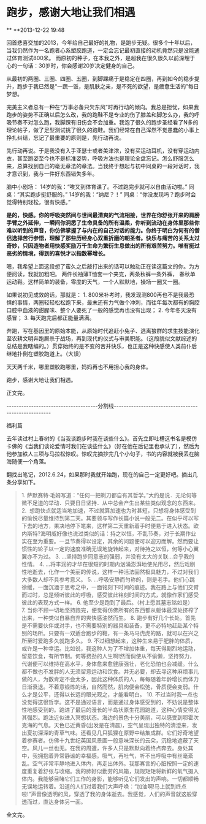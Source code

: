 # 跑步，感谢大地让我们相遇


** **2013-12-22 19:48

回首悲喜交加的2013，今年给自己最好的礼物，是跑步无疑。很多个十年以后，当我仍然作为一名跑者心系塑胶跑道，一定会忘记最初直接的动机竟然只是没能通过体育测试800米。
而原初的种子，在本我之外，是超我在很久很久以前深埋于心的一句话：30岁时，你会感谢20岁决定健身的自己。

从最初的两圈、三圈、四圈、五圈，到脚踝痛于是稳定在四圈，再到如今的稳步提升，跑步于我已然是“一蔬一饭，是肌肤之亲，是不死的欲望，是疲惫生活的”每日梦想。

完美主义者总有一种在“万事必备只欠东风”时再行动的倾向。我总是担忧，如果我跑步的姿势不正确以后怎么改，我的跑鞋不是专业的伤了膝盖和脚怎么办，我的呼吸节奏不对怎么跑，我脚踝有旧伤会不会加重。我泡了很久的跑步圣经看了N多的理论帖子，做了足型测试挑了很久的跑鞋。我们经常在自己浑然不觉愚蠢的小事上挣扎纠结，忘记了最重要的原则是，先行动再说。

先行动再说。于是我没有入手亚瑟士或者美津浓，没有买运动耳机，没有穿运动内衣，甚至跑姿至今也不是标准姿势，呼吸方法也是理论全盘忘记。怎么舒服怎么来，总算找到自己的毫无章法的章法。当我终于想起与初中同桌的一段对话时，我才意识到，我与一件好东西错失多年。

脑中小剧场：
14岁的我：“唉又到体育课了。不过跑完步就可以自由活动啦。”
同桌：“其实跑步挺舒服的。”
14岁的我：“纳尼？！”
同桌：“你没发现吗？跑步时会觉得特别轻松，很有快感。”

**是的，快感。你的呼吸突然间与世间最清爽的气流相接，世界在你舒张开来的肩膀手臂之外延伸，一瞬间你洞悉了生命具备的所有温柔，你听到流动在身体里那些你难以听到的声音，你仿佛掌握了与内在的自己对话的能力。你终于明白为何有的僧侣选择苦行参悟，理解了那些历经身心双重折磨的朝圣者。快乐与痛苦的关系太过奇妙，只因造物者用快感奖励万千生命为繁衍生息做出的所有艰苦努力。唯有挺过恶劣的情境，得到的喜悦才以指数幂增长。**

嗯，我希望上面这段想了蛮久之后敲打出来的话可以触动正在读这篇文的你。为方便阅读，我就加粗吧。
两件长袖薄T恤套一个夹克，两条秋裤一条外裤， 春秋单运动鞋。这样简单的装备，零度的天气，一个人默默地，操场一圈又一圈。

如果说初见成效的话，那就是：
1. 800米补考时，我发现测800再也不是我最恐惧的事情，两圈轻轻松松跑下来，最末还有力气做个冲刺，而往年每次都有的胸腔口腔中血液的甜腥味、整个人要死了一般的感觉再也没有出现；
2. 今年冬天没有感冒；
3. 每天跑完后都正能量满满。

奔跑，写在基因里的原始本能，从原始时代追赶小兔子、逃离狼群的求生技能演化至农耕文明奔跑厮杀于战场，再到现代的仪式与审美职能。（这段貌似文献综述的总结是我瞎编的。）贯穿始终的是不变的苦并快乐，也正是这种快感使人类前仆后继地扑倒在塑胶跑道上。（大误）

天天两千米，哪里塑胶跑哪里，妈妈再也不用担心我的身体。

跑步，感谢大地让我们相遇。

正文完。

-------------------------------------分割线----------------------------------------------------

福利篇

去年读过村上春树的《当我谈跑步时我在谈些什么》。首先立即吐槽这书名是模仿卡佛的《当我们谈论爱情时我们在谈些什么》（好在他在后记里也承认了），然后为他参加铁人三项与马拉松惊叹。惊叹完摘抄完几个小句子，书的内容就被我丢在脑海随便一个角落。

翻找出笔记，2012.6.24，如果那时我就开始跑，现在的自己一定更好吧。摘出几条分享如下。


<blockquote>1. 萨默赛特·毛姆写道：“任何一把剃刀都自有其哲学。”大约是说．无论何等微不足道的举动．只要日日坚持．从中总会产生出某些类似观念的东西来。
2.  想跑快点就适当地加速，不过就算加速也为时甚短，只想将身体感受到的愉悦尽量维持到第二天。其要领与写作长篇小说一般无二。在似乎可以写下去的地方，果决地停下笔来，这样第二天重新着手时便易于进入状态。欧内斯特?海明威好像也说过类似的话：持之以恒，不乱节奏，对于长期作业实在至为重要。一旦节奏得以设定，其余的问题便可以迎刃而解。然而要让惯性的轮子以一定的速度准确无误地旋转起来，对待持之以恒，何等小心翼翼亦不为过。
3. ...坚持跑步同意志的强弱，并没有太大的关联...合乎我的性情。
4. ...将丰润的才华在很短的时期内汹涌澎湃地使光用尽，然后戏剧性地逝去，化作一个美丽的传说，这样一种活法固然极具魅力，不过对我们大多数人却不具参考意义。
5. ...呼吸安静而匀称的，则是老手。他们心跳徐缓，一面沉湎于思考之中，一面铭刻下时间的痕迹。我在路上与他们交臂而过时，总是倾听彼此的呼吸，感受彼此铭刻时间的方式，就像作家们感受彼此的表现方式一样。
6. 他至少是跑到了最后。（村上愿其墓志铭如是）
7. 当你不顾一切地坚持跑完，便觉得仿佛所有的东西都从躯体最深处挤榨了出来，一种类似自暴自弃的爽快感油然而生。
8. 跑步有好几个长处。首先是不需要伙伴或对手，也不需要特别的器具和装备，更不必特地赶赴某个特别的场所。只要有一双适合跑步的鞋，有一条马马虎虎的路，就可以在兴之所至时爱跑多久就跑多久。
9. 不过细想起来，这种生来易于肥胖的体质，或许是一种幸运。比如说，我这种人为了不增加体重，每天得剧烈地运动，留意饮食，有所节制。何等费劲的人生啊!然而倘使从不偷懒，坚持努力，代谢便可以维持在高水平，身体愈来愈健康强壮，老化恐怕也会减缓。什么都不做也不发胖的人无须留意运动和饮食。并无必要，却去寻这种麻烦事儿做的人，为数肯定不会太多，因此这种体质的人，每每随着年龄增长而体力日渐衰退。不着意锻炼的话，自然而然，肌肉便会松弛，骨质便会变弱。什么才是公平，还得以长远的眼光观之，才能看明白。
10. 不过当时我一点也没觉得这很哲学。这不是通过语言，而是通过身体感受到的，不妨说是整体性地感受到的。跑进了最后的漫长的半岛状原生花园跑道，这种心情变得尤其强烈。跑法近似进入冥想状态。海边的景色十分美丽，可以感受到鄂霍次克海的气息。天色已近黄昏(出发是在清晨)，空气呈现出独特的清澄来，发出夏初深深的青草气味。还看见几只狐狸在原野中结集成群。它们好奇地望着参赛者。仿佛十九世纪英国风景画一般意味深长的云朵，沉稳地遮蔽了天空。风儿一丝也无。在我的周遭，许多人只是默默向着终点奔去。身处其中，我拥抱着异常静谧的幸福感。吸气，再吐气，听不出呼吸中有丝毫紊乱。空气非常平静地进入体内，再走出体外。我那寡言的心脏按照一定的速度重复着舒张与收缩。我的肺好似勤劳的风箱，规规矩矩将新鲜的氧气摄入体内。我能够目睹它们工作的身影，能够听见它们发出的声响。一切都顺畅无误地运转着。沿道的人们对着我们大声呼唤：“加油啊!马上就到终点啦!”声音像透明的风，穿透了我的身体逝去。我感觉，人们的声音就这般穿透而过，直达身体另一面。</blockquote>


全文完。

